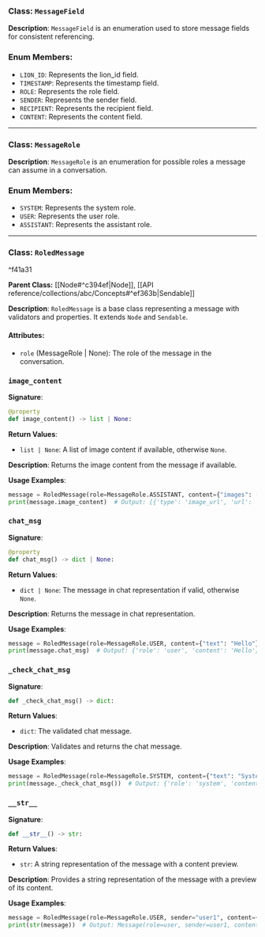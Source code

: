 
### Class: `MessageField`

**Description**:
`MessageField` is an enumeration used to store message fields for consistent referencing.

### Enum Members:
- `LION_ID`: Represents the lion_id field.
- `TIMESTAMP`: Represents the timestamp field.
- `ROLE`: Represents the role field.
- `SENDER`: Represents the sender field.
- `RECIPIENT`: Represents the recipient field.
- `CONTENT`: Represents the content field.

---

### Class: `MessageRole`

**Description**:
`MessageRole` is an enumeration for possible roles a message can assume in a conversation.

### Enum Members:
- `SYSTEM`: Represents the system role.
- `USER`: Represents the user role.
- `ASSISTANT`: Represents the assistant role.

---

### Class: `RoledMessage`
^f41a31

**Parent Class:** [[Node#^c394ef|Node]], [[API reference/collections/abc/Concepts#^ef363b|Sendable]]

**Description**:
`RoledMessage` is a base class representing a message with validators and properties. It extends `Node` and `Sendable`.

#### Attributes:
- `role` (MessageRole | None): The role of the message in the conversation.

### `image_content`

**Signature**:
```python
@property
def image_content() -> list | None:
```

**Return Values**:
- `list | None`: A list of image content if available, otherwise `None`.

**Description**:
Returns the image content from the message if available.

**Usage Examples**:
```python
message = RoledMessage(role=MessageRole.ASSISTANT, content={"images": [{"type": "image_url", "url": "example.com/image1"}, {"type": "image_url", "url": "example.com/image2"}]})
print(message.image_content)  # Output: [{'type': 'image_url', 'url': 'example.com/image1'}, {'type': 'image_url', 'url': 'example.com/image2'}]
```

### `chat_msg`

**Signature**:
```python
@property
def chat_msg() -> dict | None:
```

**Return Values**:
- `dict | None`: The message in chat representation if valid, otherwise `None`.

**Description**:
Returns the message in chat representation.

**Usage Examples**:
```python
message = RoledMessage(role=MessageRole.USER, content={"text": "Hello"})
print(message.chat_msg)  # Output: {'role': 'user', 'content': 'Hello'}
```

### `_check_chat_msg`

**Signature**:
```python
def _check_chat_msg() -> dict:
```

**Return Values**:
- `dict`: The validated chat message.

**Description**:
Validates and returns the chat message.

**Usage Examples**:
```python
message = RoledMessage(role=MessageRole.SYSTEM, content={"text": "System update"})
print(message._check_chat_msg())  # Output: {'role': 'system', 'content': 'System update'}
```

### `__str__`

**Signature**:
```python
def __str__() -> str:
```

**Return Values**:
- `str`: A string representation of the message with a content preview.

**Description**:
Provides a string representation of the message with a preview of its content.

**Usage Examples**:
```python
message = RoledMessage(role=MessageRole.USER, sender="user1", content={"text": "This is a test message."})
print(str(message))  # Output: Message(role=user, sender=user1, content='{'text': 'This is a test message.'}')
```
